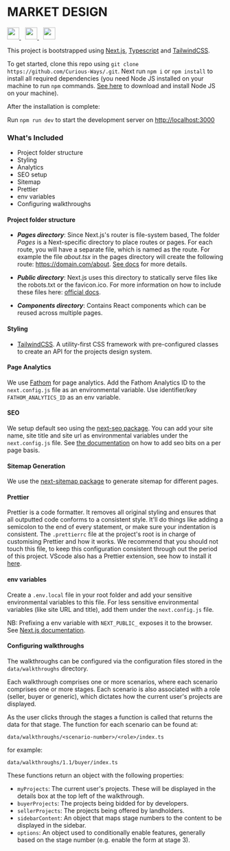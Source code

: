 # MARKET DESIGN

<p>
  <a aria-label="Next js logo" href="https://nextjs.org">
    <img src="https://assets.vercel.com/image/upload/v1607554385/repositories/next-js/next-logo.png" height="28">
  </a>
    <a aria-label="Typescript logo" href="https://www.typescriptlang.org/" style="margin-left:10px">
    <img src="https://cdn.icon-icons.com/icons2/2415/PNG/512/typescript_original_logo_icon_146317.png" height="28">
  </a>
  <a aria-label="Tailwindcss logo" href="https://tailwindcss.com/" style="margin-left:10px">
    <img src="https://tailwindcss.com/_next/static/media/tailwindcss-mark.79614a5f61617ba49a0891494521226b.svg" height="28">
  </a>
</p>

This project is bootstrapped using [Next.js](https://nextjs.org/docs), [Typescript](https://www.typescriptlang.org/) and [TailwindCSS](https://tailwindcss.com/).

To get started, clone this repo using `git clone https://github.com/Curious-Ways/.git`. Next run `npm i` or `npm install` to install all required dependencies (you need Node JS installed on your machine to run `npm` commands. [See here](https://nodejs.org/en/download/) to download and install Node JS on your machine).

After the installation is complete:

Run `npm run dev` to start the development server on <http://localhost:3000>

### What's Included

- Project folder structure
- Styling
- Analytics
- SEO setup
- Sitemap
- Prettier
- env variables
- Configuring walkthroughs

#### Project folder structure

- **_Pages directory_**: Since Next.js's router is file-system based, The folder _Pages_ is a Next-specific directory to place routes or pages. For each route, you will have a separate file, which is named as the route. For example the file _about.tsx_ in the pages directory will create the following route: <https://domain.com/about>. [See docs](https://nextjs.org/docs/routing/introduction) for more details.

- **_Public directory_**: Next.js uses this directory to statically serve files like the robots.txt or the favicon.ico. For more information on how to include these files here: [official docs](https://nextjs.org/docs/basic-features/static-file-serving).

- **_Components directory_**: Contains React components which can be reused across multiple pages.

#### Styling

- [TailwindCSS](https://tailwindcss.com/docs/installation). A utility-first CSS framework with pre-configured classes to create an API for the projects design system.

#### Page Analytics

We use [Fathom](https://usefathom.com/) for page analytics. Add the Fathom Analytics ID to the `next.config.js` file as an environmental variable. Use identifier/key `FATHOM_ANALYTICS_ID` as an env variable.

#### SEO

We setup default seo using the [next-seo package](https://github.com/garmeeh/next-seo). You can add your site name, site title and site url as environmental variables under the `next.config.js` file. See [the documentation](https://github.com/garmeeh/next-seo) on how to add seo bits on a per page basis.

#### Sitemap Generation

We use the [next-sitemap package](https://www.npmjs.com/package/next-sitemap) to generate sitemap for different pages.

#### Prettier

Prettier is a code formatter. It removes all original styling and ensures that all outputted code conforms to a consistent style.
It'll do things like adding a semicolon to the end of every statement, or make sure your indentation is consistent. The `.prettierrc` file at the project's root is in charge of customising Prettier and how it works. We recommend that you should not touch this file, to keep this configuration consistent through out the period of this project. VScode also has a Prettier extension, see how to install it [here](https://www.educative.io/answers/how-to-set-up-prettier-and-automatic-formatting-on-vs-code).

#### env variables

Create a `.env.local` file in your root folder and add your sensitive environmental variables to this file. For less sensitive environmental variables (like site URL and title), add them under the `next.config.js` file.

NB: Prefixing a env variable with `NEXT_PUBLIC_` exposes it to the browser. See [Next.js documentation](https://nextjs.org/docs/basic-features/environment-variables#exposing-environment-variables-to-the-browser).

#### Configuring walkthroughs

The walkthroughs can be configured via the configuration files stored in the
`data/walkthroughs` directory.

Each walkthrough comprises one or more scenarios, where each scenario comprises
one or more stages. Each scenario is also associated with a role
(seller, buyer or generic), which dictates how the current user's projects are
displayed.

As the user clicks through the stages a function is called that returns the data
for that stage. The function for each scenario can be found at:

```text
data/walkthroughs/<scenario-number>/<role>/index.ts
```

for example:

```text
data/walkthroughs/1.1/buyer/index.ts
```

These functions return an object with the following properties:

- `myProjects`: The current user's projects. These will be displayed in the
details box at the top left of the walkthrough.
- `buyerProjects`: The projects being bidded for by developers.
- `sellerProjects`: The projects being offered by landholders.
- `sidebarContent`: An object that maps stage numbers to the content to be
displayed in the sidebar.
- `options`: An object used to conditionally enable features, generally based on
the stage number (e.g. enable the form at stage 3).
